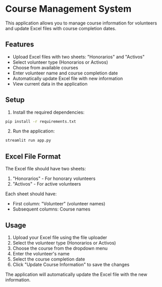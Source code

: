 # Course Management System

This application allows you to manage course information for volunteers and update Excel files with course completion dates.

## Features

- Upload Excel files with two sheets: "Honorarios" and "Activos"
- Select volunteer type (Honorarios or Activos)
- Choose from available courses
- Enter volunteer name and course completion date
- Automatically update Excel file with new information
- View current data in the application

## Setup

1. Install the required dependencies:
```bash
pip install -r requirements.txt
```

2. Run the application:
```bash
streamlit run app.py
```

## Excel File Format

The Excel file should have two sheets:
1. "Honorarios" - For honorary volunteers
2. "Activos" - For active volunteers

Each sheet should have:
- First column: "Volunteer" (volunteer names)
- Subsequent columns: Course names

## Usage

1. Upload your Excel file using the file uploader
2. Select the volunteer type (Honorarios or Activos)
3. Choose the course from the dropdown menu
4. Enter the volunteer's name
5. Select the course completion date
6. Click "Update Course Information" to save the changes

The application will automatically update the Excel file with the new information. 
